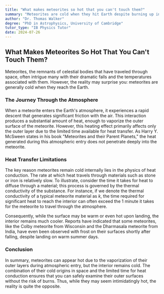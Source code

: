 ```yaml
---
title: "What makes meteorites so hot that you can't touch them?"
summary: "Meteorites are cold when they hit Earth despite burning up in the atmosphere. Heat from air friction only affects the surface, not the interior, which has been frozen in space for eons."
author: "Dr. Thomas Walker"
degree: "PhD in Astrophysics, University of Cambridge"
tutor_type: "IB Physics Tutor"
date: 2024-07-26
---
```


## What Makes Meteorites So Hot That You Can't Touch Them?

Meteorites, the remnants of celestial bodies that have traveled through space, often intrigue many with their dramatic falls and the temperatures associated with them. However, the reality may surprise you: meteorites are generally cold when they reach the Earth. 

### The Journey Through the Atmosphere

When a meteorite enters the Earth's atmosphere, it experiences a rapid descent that generates significant friction with the air. This interaction produces a substantial amount of heat, enough to vaporize the outer surface of the meteorite. However, this heating effect primarily affects only the outer layer due to the limited time available for heat transfer. As Harry Y. McSween states in his book "Meteorites and their Parent Planets," the heat generated during this atmospheric entry does not penetrate deeply into the meteorite.

### Heat Transfer Limitations

The key reason meteorites remain cold internally lies in the physics of heat conduction. The rate at which heat travels through materials such as stone or iron is relatively slow. To illustrate, consider the time it takes for heat to diffuse through a material; this process is governed by the thermal conductivity of the substance. For instance, if we denote the thermal conductivity of a typical meteorite material as $k$, the time required for significant heat to reach the interior can often exceed the $1$ minute it takes for the meteorite to travel through the atmosphere.

Consequently, while the surface may be warm or even hot upon landing, the interior remains much cooler. Reports have indicated that some meteorites, like the Colby meteorite from Wisconsin and the Dharmasala meteorite from India, have even been observed with frost on their surfaces shortly after falling, despite landing on warm summer days.

### Conclusion

In summary, meteorites can appear hot due to the vaporization of their outer layers during atmospheric entry, but the interior remains cold. The combination of their cold origins in space and the limited time for heat conduction ensures that you can safely examine their outer surfaces without the risk of burns. Thus, while they may seem intimidatingly hot, the reality is quite the opposite.
    